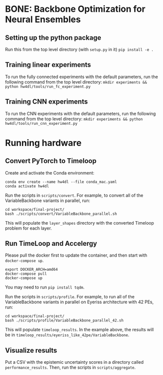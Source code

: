 # BONE: Backbone Optimization for Neural Ensembles

## Setting up the python package
Run this from the top level directory (with `setup.py` in it)
```pip install -e .```

## Training linear experiments 
To run the fully connected experiments with the default parameters, run the following command from the top level directory:
```mkdir experiments && python hw4dl/tools/run_fc_experiment.py```

## Training CNN experiments 
To run the CNN experiments with the default parameters, run the following command from the top level directory:
```mkdir experiments && python hw4dl/tools/run_cnn_experiment.py```

# Running hardware 

## Convert PyTorch to Timeloop 

Create and activate the Conda environment:

```
conda env create --name hw4dl --file conda_mac.yaml
conda activate hw4dl
```

Run the scripts in `scripts/convert`. For example, to convert all of the VariableBackbone variants in parallel, run:

```
cd workspace/final-project/
bash ./scripts/convert/VariableBackbone_parallel.sh
```

This will populate the `layer_shapes` directory with the converted Timeloop problem for each layer.

## Run TimeLoop and Accelergy

Please pull the docker first to update the container, and then start with `docker-compose up`. 

```
export DOCKER_ARCH=amd64
docker-compose pull
docker-compose up
```

You may need to run `pip install tqdm`.

Run the scripts in `scripts/profile`. For example, to run all of the VariableBackbone variants in parallel on Eyeriss architecture with 42 PEs, run:

```
cd workspace/final-project/
bash ./scripts/profile/VariableBackbone_parallel_42.sh
```

This will populate `timeloop_results`. In the example above, the results will be in `timeloop_results/eyeriss_like_42pe/VariableBackbone`.

## Visualize results

Put a CSV with the epistemic uncertainty scores in a directory called `performance_results`. Then, run the scripts in `scripts/aggregate`.
